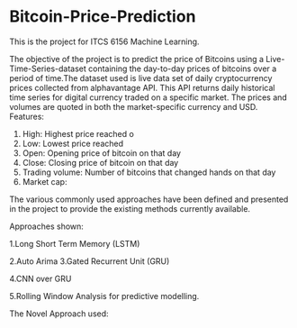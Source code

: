 # Bitcoin-Price-Prediction
This is the project for ITCS 6156 Machine Learning.

The objective of the project is to predict the price of Bitcoins using a Live-Time-Series-dataset 
containing the day-to-day prices of bitcoins over a period of time.The dataset used is live data set of 
daily cryptocurrency prices collected from alphavantage API. This API returns daily historical time series 
for digital currency traded on a specific market. The prices and volumes are quoted in both the market-specific 
currency and USD.
Features: 
1. High: Highest price reached o
2. Low: Lowest price reached  
3. Open: Opening price of bitcoin on that day
4. Close: Closing price of bitcoin on that day 
5. Trading volume: Number of bitcoins that changed hands on that day 
6. Market cap:




The various commonly used approaches 
have been defined and presented in the project to provide the existing methods currently available.

Approaches shown:

  1.Long Short Term Memory (LSTM)
  
  2.Auto Arima
  3.Gated Recurrent Unit (GRU)
  
  4.CNN over GRU
  
  5.Rolling Window Analysis for predictive modelling.
  

The Novel Approach used:
  
